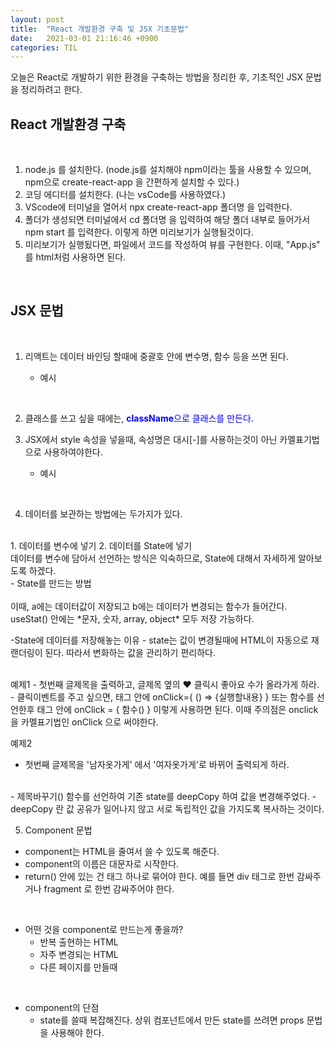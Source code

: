 ```yaml
---
layout: post
title:  "React 개발환경 구축 및 JSX 기초문법"
date:   2021-03-01 21:16:46 +0900
categories: TIL
---
```


오늘은 React로 개발하기 위한 환경을 구축하는 방법을 정리한 후, 기초적인 JSX 문법을 정리하려고 한다.


## React 개발환경 구축

<br>

1. node.js 를 설치한다. (node.js를 설치해야 npm이라는 툴을 사용할 수 있으며, npm으로 create-react-app 을 간편하게 설치할 수 있다.)
2. 코딩 에디터를 설치한다. (나는 vsCode를 사용하였다.) 
3. VScode에 터미널을 열어서 <span style="color:#ffffff, background-color:#000000">npx create-react-app 폴더명</span> 을 입력한다.  
4. 폴더가 생성되면 터미널에서 <span style="color:#ffffff, background-color:#000000">cd 폴더명</span> 을 입력하여 해당 폴더 내부로 들어가서 <span style="color:#ffffff, background-color:#000000">npm start</span> 를 입력한다. 이렇게 하면 미리보기가 실행될것이다.
5. 미리보기가 실행됬다면, 파일에서 코드를 작성하여 뷰를 구현한다. 이때, "App.js" 를 html처럼 사용하면 된다.

<br>

## JSX 문법

<br>

1. 리액트는 데이터 바인딩 할때에 중괄호 안에 변수명, 함수 등을 쓰면 된다. 

    - 예시
    <script src="https://gist.github.com/jkim68888/7cf536828640ba638f5e1ce388ac1ff5.js"></script>

<br>

2. 클래스를 쓰고 싶을 때에는, <span style="color:blue">__className__<span>으로 클래스를 만든다. 

3. JSX에서 style 속성을 넣을때, 속성명은 대시[-]를 사용하는것이 아닌 카멜표기법으로 사용하여야한다.

    - 예시
    <script src="https://gist.github.com/jkim68888/316da9f0b944551ae23b92c30ca4730b.js"></script>

<br>
  
4. 데이터를 보관하는 방법에는 두가지가 있다.
<br>
    1. 데이터를 변수에 넣기
    2. 데이터를 State에 넣기
<br>
데이터를 변수에 담아서 선언하는 방식은 익숙하므로, State에 대해서 자세하게 알아보도록 하겠다.
<br>
- State를 만드는 방법
<br>
<script src="https://gist.github.com/jkim68888/0545eef5b96e0d3a0f2e3ed14541192b.js"></script>
<br>
이때, a에는 데이터값이 저장되고 b에는 데이터가 변경되는 함수가 들어간다.
<br>
useStat() 안에는 *문자, 숫자, array, object* 모두 저장 가능하다. 
<br>

-State에 데이터를 저장해놓는 이유
    - state는 값이 변경될때에 HTML이 자동으로 재랜더링이 된다. 따라서 변화하는 값을 관리하기 편리하다.

<br>
예제1
- 첫번째 글제목을 출력하고, 글제목 옆의 ❤ 클릭시 좋아요 수가 올라가게 하라.
<script src="https://gist.github.com/jkim68888/7e9b64140b1c9d025e4603c03a713383.js"></script>
<br>
- 클릭이벤트를 주고 싶으면, 태그 안에 <span style="color:#ffffff, background-color:#000000">onClick={ () => {실행할내용} }</span> 또는 함수를 선언한후 태그 안에 <span style="color:#ffffff, background-color:#000000">onClick = { 함수() }</span> 이렇게 사용하면 된다. 이때 주의점은 onclick 을 카멜표기법인 onClick 으로 써야한다.  

<br>

예제2
- 첫번째 글제목을 '남자옷가게' 에서 '여자옷가게'로 바뀌어 출력되게 하라. 
<script src="https://gist.github.com/jkim68888/e5305cbf846b10da12b9d7de8122dd7f.js"></script>
<br>
- 제목바꾸기() 함수를 선언하여 기존 state를 deepCopy 하여 값을 변경해주었다.
- deepCopy 란 값 공유가 일어나지 않고 서로 독립적인 값을 가지도록 복사하는 것이다. 


5. Component 문법

- component는 HTML을 줄여서 쓸 수 있도록 해준다. 
- component의 이름은 대문자로 시작한다.
- return() 안에 있는 건 태그 하나로 묶어야 한다. 예를 들면 div 태그로 한번 감싸주거나 fragment 로 한번 감싸주어야 한다.
<br>

- 어떤 것을 component로 만드는게 좋을까?
    - 반복 출현하는 HTML
    - 자주 변경되는 HTML
    - 다른 페이지를 만들때
<br>

- component의 단점
    - state를 쓸때 복잡해진다. 상위 컴포넌트에서 만든 state를 쓰려면 props 문법을 사용해야 한다.